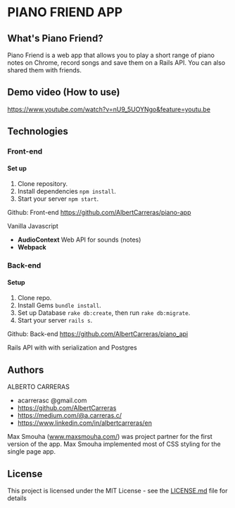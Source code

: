 # PIANO FRIEND APP

## What's Piano Friend?

Piano Friend is a web app that allows you to play a short range of piano notes on Chrome, record songs and save them on a Rails API. You can also shared them with friends. 

## Demo video (How to use)

https://www.youtube.com/watch?v=nU9_5UOYNgo&feature=youtu.be

## Technologies

### Front-end
#### Set up
1. Clone repository.
1. Install dependencies `npm install`.
1. Start your server `npm start`.

Github:
Front-end 
https://github.com/AlbertCarreras/piano-app

Vanilla Javascript
* **AudioContext** Web API for sounds (notes) 
* **Webpack**    

### Back-end 
#### Setup
1. Clone repo.
1. Install Gems `bundle install`.
1. Set up Database `rake db:create`, then run `rake db:migrate`.
1. Start your server `rails s`.

Github:
Back-end
https://github.com/AlbertCarreras/piano_api

Rails API with with serialization and Postgres

## Authors
ALBERTO CARRERAS
* acarrerasc @gmail.com
* https://github.com/AlbertCarreras
* https://medium.com/@a.carreras.c/
* https://www.linkedin.com/in/albertcarreras/en

Max Smouha (www.maxsmouha.com/) was project partner for the first version of the app. Max Smouha implemented most of CSS styling for the single page app.

## License

This project is licensed under the MIT License - see the [LICENSE.md](LICENSE.md) file for details
